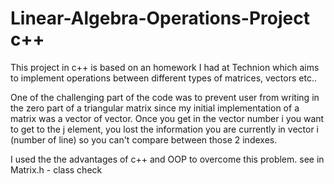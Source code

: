 # Linear-Algebra-Operations-Project c++

This project in c++ is based on an homework I had at Technion which aims to implement operations between different types of matrices, vectors etc..

One of the challenging part of the code was to prevent user from writing in the zero part of a triangular matrix since my initial implementation of a matrix was a vector of vector.
Once you get in the vector number i you want to get to the j element, you lost the information you are currently in vector i (number of line) so you can't compare between
those 2 indexes.

I used the the advantages of c++ and OOP to overcome this problem. see in Matrix.h - class check
